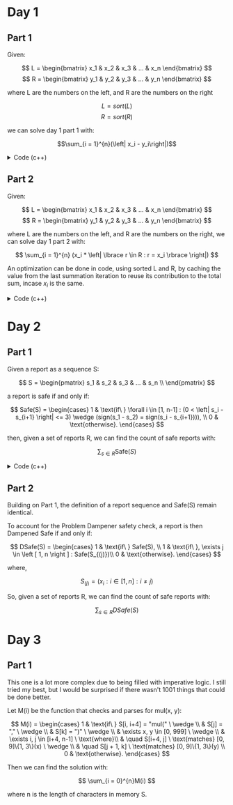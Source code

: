 # Day 1

## Part 1

Given:

$$ L = \begin{bmatrix} x_1 & x_2 & x_3 & ... & x_n \end{bmatrix}  $$
$$ R = \begin{bmatrix} y_1 & y_2 & y_3 & ... & y_n \end{bmatrix}  $$

where L are the numbers on the left, and R are the numbers on the right

$$ L = sort(L) $$
$$ R = sort(R) $$

we can solve day 1 part 1 with:

$$\sum_{i = 1}^{n}(\left| x_i - y_i\right|)$$

<details>
<summary>Code (c++)</summary>

```c++
std::sort(left.begin(), left.end());
std::sort(right.begin(), right.end());

int distance = {};
for(const auto [l, r] : std::views::zip(left, right)) {
    distance += std::abs(l - r);
}
```
</details>

## Part 2

Given:

$$ L = \begin{bmatrix} x_1 & x_2 & x_3 & ... & x_n \end{bmatrix}  $$
$$ R = \begin{bmatrix} y_1 & y_2 & y_3 & ... & y_n \end{bmatrix}  $$

where L are the numbers on the left, and R are the numbers on the right, we can solve day 1 part 2 with:

$$ \sum_{i = 1}^{n} (x_i * \left| \lbrace r \in R : r = x_i \rbrace \right|) $$

An optimization can be done in code, using sorted L and R, by caching the value from the last summation iteration to reuse its contribution to the total sum, incase $x_i$ is the same.

<details>
<summary>Code (c++)</summary>
    
```c++
int sum = {};

int last_l = 0;
int last_s = 0;
for (auto l : left) {
    if (l == last_l) {
        sum += last_s;
    }

    last_l = l;

    int count = std::ranges::count(right, l);
    last_s = l * count;

    sum += last_s;
}
```
</details>

# Day 2

## Part 1

Given a report as a sequence S:

$$ S = \begin{pmatrix} s_1 & s_2 & s_3 & ... & s_n \\ \end{pmatrix} $$

a report is safe if and only if:

$$
Safe(S) =
\begin{cases}
1 & \text{if\ } \forall i \in [1, n-1] : (0 < \left| s_i - s_{i+1} \right| <= 3) \wedge  (sign(s_1 - s_2) = sign(s_i - s_{i+1}))), \\
0 & \text{otherwise}.
\end{cases}
$$

then, given a set of reports R, we can find the count of safe reports with:

$$ \sum_{s \in R} \text{Safe}(S)  $$

<details>
<summary>Code (c++)</summary>

I tried implementing it using a bit of functional modern c++. In the repo above, you can find a better optimized solution.
```c++
bool is_report_safe(std::span<const int> report) {
    if (report.size() < 2) return false;
    
    const bool is_decreasing = report[0] > report[1];
    
    return std::adjacent_find(report.begin(), report.end(), 
        [is_decreasing](int a, int b) {
            const auto diff = a - b;
            return diff == 0 || std::abs(diff) > 3 || is_decreasing != (diff > 0);
        }) == report.end();
}

int main() {
    std::ifstream file("day2.txt");
    std::vector<std::vector<int>> reports;
    
    for (std::string line; std::getline(file, line);) {
        std::vector<int> nums;
        std::istringstream iss(line);
        for (int n; iss >> n;) {
            nums.push_back(n);
        }
        reports.push_back(std::move(nums));
    }
    
    const auto safe_count = std::count_if(reports.begin(), reports.end(),
        [](const auto& report) { return is_report_safe(report); });
    
    printf("safe: %ld\n", safe_count);
}
```
</details>


## Part 2

Building on Part 1, the definition of a report sequence and Safe(S) remain identical.

To account for the Problem Dampener safety check, a report is then Dampened Safe if and only if:

$$
DSafe(S) =
\begin{cases}
1 & \text{if\ } Safe(S), \\
1 & \text{if\ }, \exists j \in \left [ 1, n \right ] : Safe(S_{(j)})\\
0 & \text{otherwise}.
\end{cases}
$$

where,

$$ S_{(j)} = (x_i : i \in \left [ 1, n \right ] : i \neq j ) $$

So, given a set of reports R, we can find the count of safe reports with:

$$ \sum_{s \in R} DSafe(S)  $$

# Day 3

## Part 1

This one is a lot more complex due to being filled with imperative logic. I still tried my best, but I would be surprised if there wasn't 1001 things that could be done better.

Let M(i) be the function that checks and parses for mul(x, y):

$$
M(i) =
\begin{cases}
1 & \text{if\ } S[i, i+4] = "mul(" \ \wedge \\
& S[j] = "," \ \wedge \\
& S[k] = ")" \ \wedge \\
& \exists x, y \in [0, 999] \ \wedge \\
& \exists i, j \in [i+4, n-1] \ \text{where}\\
& \quad S[i+4, j] \  \text{matches} [0, 9]\{1, 3\}(x) \ \wedge \\
& \quad S[j + 1, k] \  \text{matches} [0, 9]\{1, 3\}(y) \\
0 & \text{otherwise}.
\end{cases}
$$

Then we can find the solution with:

$$ \sum_{i = 0}^{n}M(i) $$

where n is the length of characters in memory S.

